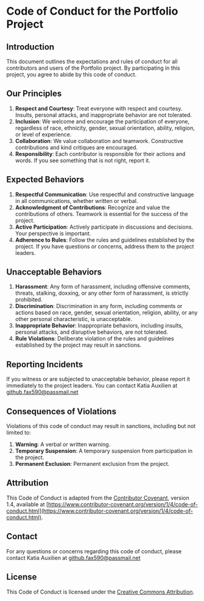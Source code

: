 # Code of Conduct for the Portfolio Project

## Introduction

This document outlines the expectations and rules of conduct for all contributors and users of the Portfolio project. By participating in this project, you agree to abide by this code of conduct.

## Our Principles

1. **Respect and Courtesy**: Treat everyone with respect and courtesy. Insults, personal attacks, and inappropriate behavior are not tolerated.
2. **Inclusion**: We welcome and encourage the participation of everyone, regardless of race, ethnicity, gender, sexual orientation, ability, religion, or level of experience.
3. **Collaboration**: We value collaboration and teamwork. Constructive contributions and kind critiques are encouraged.
4. **Responsibility**: Each contributor is responsible for their actions and words. If you see something that is not right, report it.

## Expected Behaviors

1. **Respectful Communication**: Use respectful and constructive language in all communications, whether written or verbal.
2. **Acknowledgment of Contributions**: Recognize and value the contributions of others. Teamwork is essential for the success of the project.
3. **Active Participation**: Actively participate in discussions and decisions. Your perspective is important.
4. **Adherence to Rules**: Follow the rules and guidelines established by the project. If you have questions or concerns, address them to the project leaders.

## Unacceptable Behaviors

1. **Harassment**: Any form of harassment, including offensive comments, threats, stalking, doxxing, or any other form of harassment, is strictly prohibited.
2. **Discrimination**: Discrimination in any form, including comments or actions based on race, gender, sexual orientation, religion, ability, or any other personal characteristic, is unacceptable.
3. **Inappropriate Behavior**: Inappropriate behaviors, including insults, personal attacks, and disruptive behaviors, are not tolerated.
4. **Rule Violations**: Deliberate violation of the rules and guidelines established by the project may result in sanctions.

## Reporting Incidents

If you witness or are subjected to unacceptable behavior, please report it immediately to the project leaders. You can contact Katia Auxilien at github.fax590@passmail.net <!-- or [Leader's Name] at [Email Address]. -->

## Consequences of Violations

Violations of this code of conduct may result in sanctions, including but not limited to:

1. **Warning**: A verbal or written warning.
2. **Temporary Suspension**: A temporary suspension from participation in the project.
3. **Permanent Exclusion**: Permanent exclusion from the project.

## Attribution

This Code of Conduct is adapted from the [Contributor Covenant](https://www.contributor-covenant.org/), version 1.4, available at [https://www.contributor-covenant.org/version/1/4/code-of-conduct.html](https://www.contributor-covenant.org/version/1/4/code-of-conduct.html).

## Contact

For any questions or concerns regarding this code of conduct, please contact Katia Auxilien at github.fax590@passmail.net <!-- or [Leader's Name] at [Email Address]. -->

## License

This Code of Conduct is licensed under the [Creative Commons Attribution](http://creativecommons.org/licenses/by/4.0/).
